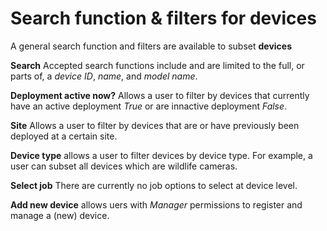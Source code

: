 # Search function & filters for devices
A general search function and filters are available to subset **devices**

**Search** Accepted search functions include and are limited to the full, or parts of, a _device ID_, _name_, and _model name_.  
  
**Deployment active now?** Allows a user to filter by devices that currently have an active deployment _True_ or are innactive deployment _False_.  
  
**Site** Allows a user to filter by devices that are or have previously been deployed at a certain site.  
  
**Device type** allows a user to filter devices by device type. For example, a user can subset all devices which are wildlife cameras.  
  
**Select job** There are currently no job options to select at device level.  
  
**Add new device** allows uers with _Manager_ permissions to register and manage a (new) device.  
